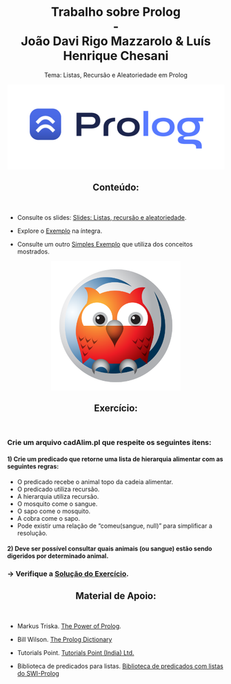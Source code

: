 <div align="center">
  <h1>Trabalho sobre Prolog <br> - <br> João Davi Rigo Mazzarolo & Luís Henrique Chesani </h1>
  <p>Tema: Listas, Recursão e Aleatoriedade em Prolog</p>
</div>

<div align="center">
  <img align="center" width="700" src="./src/logo_prolog.png" />
</div>

<div align="center">
  <h2>Conteúdo: </h2><br>
</div>

- Consulte os slides: [Slides: Listas, recursão e aleatoriedade](https://github.com/elc117/t2-2022a-luis_chesani_joao_davi/files/8857686/Listas.recursao.e.aleatoriedade.pdf).

- Explore o [Exemplo](https://github.com/elc117/t2-2022a-luis_chesani_joao_davi/blob/main/exemplo.pl) na íntegra.

- Consulte um outro [Simples Exemplo](https://github.com/Mazzarolo/Random-Points-Prolog) que utiliza dos conceitos mostrados.

<div align="center">
  <img align="center" width="300" src="./src/prolog_image.png" />
</div>

<div align="center">
  <h2>Exercício: </h2><br>
</div>

### Crie um arquivo cadAlim.pl que respeite os seguintes itens:

#### 1) Crie um predicado que retorne uma lista de hierarquia alimentar com as seguintes regras:
- O predicado recebe o animal topo da cadeia alimentar.
- O predicado utiliza recursão.
- A hierarquia utiliza recursão.
- O mosquito come o sangue.
- O sapo come o mosquito.
- A cobra come o sapo.
- Pode existir uma relação de “comeu(sangue, null)” para simplificar a resolução.

#### 2) Deve ser possível consultar quais animais (ou sangue)  estão sendo digeridos por determinado animal.

### -> Verifique a [Solução do Exercício](https://github.com/elc117/t2-2022a-luis_chesani_joao_davi/blob/main/gabarito.pl).

<div align="center">
  <h2>Material de Apoio: </h2><br>
</div>

- Markus Triska. [The Power of Prolog](https://www.metalevel.at/prolog).

- Bill Wilson. [The Prolog Dictionary](http://www.cse.unsw.edu.au/~billw/dictionaries/prolog/)

- Tutorials Point. [Tutorials Point (India) Ltd. ](https://www.youtube.com/channel/UCVLbzhxVTiTLiVKeGV7WEBg)

- Biblioteca de predicados para listas. [Biblioteca de predicados com listas do SWI-Prolog](https://www.swi-prolog.org/pldoc/man?section=lists)
